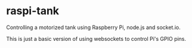 raspi-tank
================

Controlling a motorized tank using Raspberry Pi, node.js and socket.io.

This is just a basic version of using websockets to control Pi's GPIO pins.